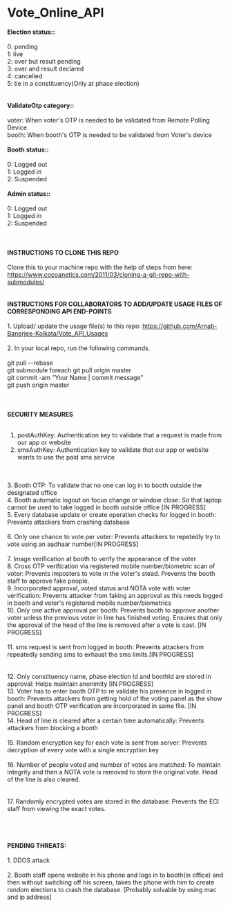 # Vote_Online_API

<b>Election status::</b><br><br>
    0: pending<br>
    1: live<br>
    2: over but result pending<br>
    3: over and result declared<br>
    4: cancelled<br>
    5: tie in a constituency(Only at phase election)<br>
<br>
<br>
<b>ValidateOtp category::</b><br><br>
    voter: When voter's OTP is needed to be validated from Remote Polling Device<br>
    booth: When booth's OTP is needed to be validated from Voter's device<br>
<br>
<b>Booth status::</b><br><br>
    0: Logged out<br>
    1: Logged in<br>
    2: Suspended<br>
<br>
<b>Admin status::</b><br><br>
    0: Logged out<br>
    1: Logged in<br>
    2: Suspended<br>
<br>
<br>
<br>
<b>INSTRUCTIONS TO CLONE THIS REPO</b><br>
<br>
Clone this to your machine repo with the help of steps from here: https://www.cocoanetics.com/2011/03/cloning-a-git-repo-with-submodules/<br>
<br>
<br>
<b>INSTRUCTIONS FOR COLLABORATORS TO ADD/UPDATE USAGE FILES OF CORRESPONDING API END-POINTS</b><br><br>1. Upload/ update the usage file(s) to this repo: https://github.com/Arnab-Banerjee-Kolkata/Vote_API_Usages<br>
<br>
2. In your local repo, run the following commands.<br>
<br>
      git pull --rebase<br>
      git submodule foreach git pull origin master<br>
      git commit -am "Your Name | commit message"<br>
      git push origin master<br>
<br>
<br>
<br>
<b>SECURITY MEASURES</b><br><br>

1. postAuthKey: Authentication key to validate that a request is made from our app or website<br>
2. smsAuthKey: Authentication key to validate that our app or website wants to use the paid sms service<br>
<br>
<br>
3. Booth OTP: To validate that no one can log in to booth outside the designated office<br>
4. Booth automatic logout on focus change or window close: So that laptop cannot be used to take logged in booth outside office [IN PROGRESS]<br>
5. Every database update or create operation checks for logged in booth: Prevents attackers from crashing database<br>
<br>
6. Only one chance to vote per voter: Prevents attackers to repetedly try to vote using an aadhaar number[IN PROGRESS]<br>
<br>
7. Image verification at booth to verify the appearance of the voter<br>
8. Cross OTP verification via registered mobile number/biometric scan of voter: Prevents imposters to vote in the voter's stead. Prevents the booth staff to approve fake people.<br>
9. Incorporated approval, voted status and NOTA vote with voter verification: Prevents attacker from faking an approval as this needs logged in booth and voter's registered mobile number/biometrics<br>
10. Only one active approval per booth: Prevents booth to approve another voter unless the previous voter in line has finished voting. Ensures that only the approval of the head of the line is removed after a vote is cast. [IN PROGRESS]<br>
<br>
11. sms request is sent from logged in booth: Prevents attackers from repeatedly sending sms to exhaust the sms limits.[IN PROGRESS]<br>
<br>
<br>
12. Only constituency name, phase election Id and boothId are stored in approval: Helps maintain anonimity [IN PROGRESS]<br>
13. Voter has to enter booth OTP to re validate his presence in logged in booth: Prevents attackers from getting hold of the voting panel as the show panel and booth OTP verification are incorporated in same file. [IN PROGRESS]<br>
14. Head of line is cleared after a certain time automatically: Prevents attackers from blocking a booth<br> 
<br>
15. Random encryption key for each vote is sent from server: Prevents decryption of every vote with a single encryption key<br> 
<br>
16. Number of people voted and number of votes are matched: To maintain integrity and then a NOTA vote is removed to store the original vote. Head of the line is also cleared.<br>
<br>
<br>
17. Randomly encrypted votes are stored in the database: Prevents the ECI staff from viewing the exact votes.<br>
<br>
<br>
<br>
<br>
<b>PENDING THREATS:</b><br>
<br>
1. DDOS attack<br>
<br>
2. Booth staff opens website in his phone and logs in to booth(in office) and then without switching off his screen, takes the phone with him to create random elections to crash the database. [Probably solvable by using mac and ip address]<br>
